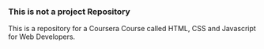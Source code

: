 ### This is not a project Repository
This is a repository for a Coursera Course called HTML, CSS and Javascript for Web Developers.
